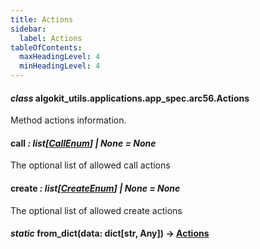 ```yaml
---
title: Actions
sidebar:
  label: Actions
tableOfContents:
  maxHeadingLevel: 4
  minHeadingLevel: 4
---
```


#### _class_ algokit_utils.applications.app_spec.arc56.Actions

Method actions information.

#### call _: list[[CallEnum](CallEnum.md#algokit_utils.applications.app_spec.arc56.CallEnum)] | None_ _= None_

The optional list of allowed call actions

#### create _: list[[CreateEnum](CreateEnum.md#algokit_utils.applications.app_spec.arc56.CreateEnum)] | None_ _= None_

The optional list of allowed create actions

#### _static_ from_dict(data: dict[str, Any]) → [Actions](#algokit_utils.applications.app_spec.arc56.Actions)
